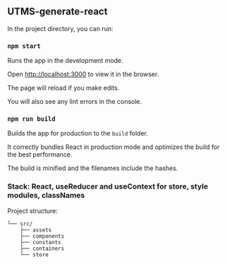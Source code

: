 ## UTMS-generate-react

In the project directory, you can run:

### `npm start`

Runs the app in the development mode.<br>

Open [http://localhost:3000](http://localhost:3000) to view it in the browser.

The page will reload if you make edits.<br>

You will also see any lint errors in the console.

### `npm run build`

Builds the app for production to the `build` folder.<br>

It correctly bundles React in production mode and optimizes the build for the best performance.

The build is minified and the filenames include the hashes.<br>

### **Stack: React, useReducer and useContext for store, style modules, classNames**

Project structure:

```
└── src/
	├── assets
	├── components
	├── constants
	├── containers
	└── store

```
